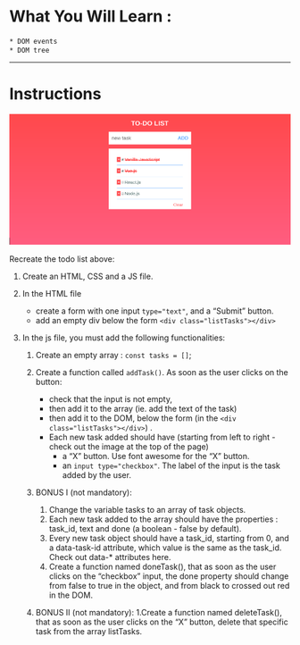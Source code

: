 # What You Will Learn :

    * DOM events
    * DOM tree

----------


# Instructions

![alt](image/illustration.png)


Recreate the todo list above:

1. Create an HTML, CSS and a JS file.

2. In the HTML file
    * create a form with one input `type="text"`, and a “Submit” button.
    * add an empty div below the form
        `<div class="listTasks"></div>`

3. In the js file, you must add the following functionalities:
    1. Create an empty array : `const tasks = []`;

    2. Create a function called `addTask()`. As soon as the user clicks on the button:
        * check that the input is not empty,
        * then add it to the array (ie. add the text of the task)
        * then add it to the DOM, below the form (in the `<div class="listTasks"></div>`) .
        * Each new task added should have (starting from left to right - check out the image at the top of the page)
            * a “X” button. Use font awesome for the “X” button.
            * an `input type="checkbox"`. The label of the input is the task added by the user.

    3. BONUS I (not mandatory):
        1. Change the variable tasks to an array of task objects.
        2. Each new task added to the array should have the properties : task_id, text and done (a boolean - false by default).
        3. Every new task object should have a task_id, starting from 0, and a data-task-id attribute, which value is the same as the task_id. Check out data-* attributes here.
        4. Create a function named doneTask(), that as soon as the user clicks on the “checkbox” input, the done property should change from false to true in the object, and from black to crossed out red in the DOM.

    4. BONUS II (not mandatory):
        1.Create a function named deleteTask(), that as soon as the user clicks on the “X” button, delete that specific task from the array listTasks.